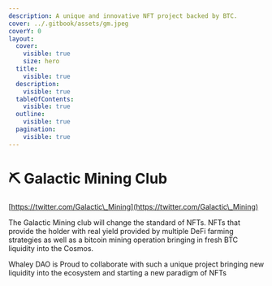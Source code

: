 ```yaml
---
description: A unique and innovative NFT project backed by BTC.
cover: ../.gitbook/assets/gm.jpeg
coverY: 0
layout:
  cover:
    visible: true
    size: hero
  title:
    visible: true
  description:
    visible: true
  tableOfContents:
    visible: true
  outline:
    visible: true
  pagination:
    visible: true
---
```


# ⛏ Galactic Mining Club

[https://twitter.com/Galactic\_Mining](https://twitter.com/Galactic\_Mining)

The Galactic Mining club will change the standard of NFTs. NFTs that provide the holder with real yield provided by multiple DeFi farming strategies as well as a bitcoin mining operation bringing in fresh BTC liquidity into the Cosmos.

Whaley DAO is Proud to collaborate with  such a unique project bringing new liquidity into the ecosystem and starting a new paradigm of NFTs
